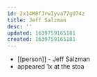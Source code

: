 ```yaml
---
id: 2x14M8fJrwIyva77gU74z
title: Jeff Salzman
desc: ''
updated: 1639759165181
created: 1639759165181
---
```



- [[person]] - Jeff Salzman
- appeared 1x at the stoa
